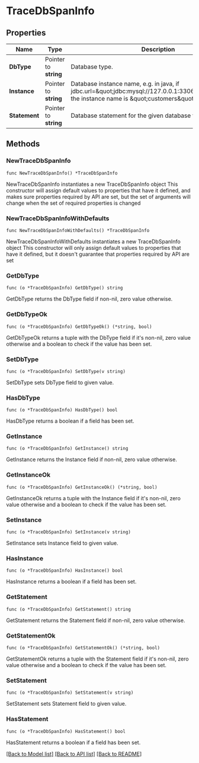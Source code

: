 # TraceDbSpanInfo

## Properties

Name | Type | Description | Notes
------------ | ------------- | ------------- | -------------
**DbType** | Pointer to **string** | Database type. | [optional] 
**Instance** | Pointer to **string** | Database instance name, e.g. in java, if jdbc.url&#x3D;\&quot;jdbc:mysql://127.0.0.1:3306/customers\&quot;, the instance name is \&quot;customers\&quot;. | [optional] 
**Statement** | Pointer to **string** | Database statement for the given database type. | [optional] 

## Methods

### NewTraceDbSpanInfo

`func NewTraceDbSpanInfo() *TraceDbSpanInfo`

NewTraceDbSpanInfo instantiates a new TraceDbSpanInfo object
This constructor will assign default values to properties that have it defined,
and makes sure properties required by API are set, but the set of arguments
will change when the set of required properties is changed

### NewTraceDbSpanInfoWithDefaults

`func NewTraceDbSpanInfoWithDefaults() *TraceDbSpanInfo`

NewTraceDbSpanInfoWithDefaults instantiates a new TraceDbSpanInfo object
This constructor will only assign default values to properties that have it defined,
but it doesn't guarantee that properties required by API are set

### GetDbType

`func (o *TraceDbSpanInfo) GetDbType() string`

GetDbType returns the DbType field if non-nil, zero value otherwise.

### GetDbTypeOk

`func (o *TraceDbSpanInfo) GetDbTypeOk() (*string, bool)`

GetDbTypeOk returns a tuple with the DbType field if it's non-nil, zero value otherwise
and a boolean to check if the value has been set.

### SetDbType

`func (o *TraceDbSpanInfo) SetDbType(v string)`

SetDbType sets DbType field to given value.

### HasDbType

`func (o *TraceDbSpanInfo) HasDbType() bool`

HasDbType returns a boolean if a field has been set.

### GetInstance

`func (o *TraceDbSpanInfo) GetInstance() string`

GetInstance returns the Instance field if non-nil, zero value otherwise.

### GetInstanceOk

`func (o *TraceDbSpanInfo) GetInstanceOk() (*string, bool)`

GetInstanceOk returns a tuple with the Instance field if it's non-nil, zero value otherwise
and a boolean to check if the value has been set.

### SetInstance

`func (o *TraceDbSpanInfo) SetInstance(v string)`

SetInstance sets Instance field to given value.

### HasInstance

`func (o *TraceDbSpanInfo) HasInstance() bool`

HasInstance returns a boolean if a field has been set.

### GetStatement

`func (o *TraceDbSpanInfo) GetStatement() string`

GetStatement returns the Statement field if non-nil, zero value otherwise.

### GetStatementOk

`func (o *TraceDbSpanInfo) GetStatementOk() (*string, bool)`

GetStatementOk returns a tuple with the Statement field if it's non-nil, zero value otherwise
and a boolean to check if the value has been set.

### SetStatement

`func (o *TraceDbSpanInfo) SetStatement(v string)`

SetStatement sets Statement field to given value.

### HasStatement

`func (o *TraceDbSpanInfo) HasStatement() bool`

HasStatement returns a boolean if a field has been set.


[[Back to Model list]](../README.md#documentation-for-models) [[Back to API list]](../README.md#documentation-for-api-endpoints) [[Back to README]](../README.md)


